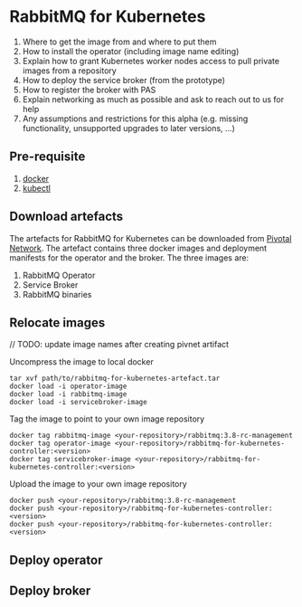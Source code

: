 # RabbitMQ for Kubernetes

1. Where to get the image from and where to put them
2. How to install the operator (including image name editing)
2. Explain how to grant Kubernetes worker nodes access to pull private images from a repository
3. How to deploy the service broker (from the prototype)
4. How to register the broker with PAS
5. Explain networking as much as possible and ask to reach out to us for help
6. Any assumptions and restrictions for this alpha (e.g. missing functionality, unsupported upgrades to later versions, ...)

## Pre-requisite
1. [docker](https://docs.docker.com/v17.12/docker-cloud/installing-cli/)
2. [kubectl](https://kubernetes.io/docs/tasks/tools/install-kubectl/)

## Download artefacts
The artefacts for RabbitMQ for Kubernetes can be downloaded from [Pivotal Network](https://network.pivotal.io/products/p-rabbitmq-for-kubernetes/). The artefact contains
three docker images and deployment manifests for the operator and the broker. The three images are:

1. RabbitMQ Operator
2. Service Broker
3. RabbitMQ binaries

## Relocate images
// TODO: update image names after creating pivnet artifact

Uncompress the image to local docker

```
tar xvf path/to/rabbitmq-for-kubernetes-artefact.tar
docker load -i operator-image
docker load -i rabbitmq-image
docker load -i servicebroker-image
```

Tag the image to point to your own image repository

```
docker tag rabbitmq-image <your-repository>/rabbitmq:3.8-rc-management
docker tag operator-image <your-repository>/rabbitmq-for-kubernetes-controller:<version>
docker tag servicebroker-image <your-repository>/rabbitmq-for-kubernetes-controller:<version>
```

Upload the image to your own image repository

```
docker push <your-repository>/rabbitmq:3.8-rc-management
docker push <your-repository>/rabbitmq-for-kubernetes-controller:<version>
docker push <your-repository>/rabbitmq-for-kubernetes-controller:<version>
```

## Deploy operator

## Deploy broker

